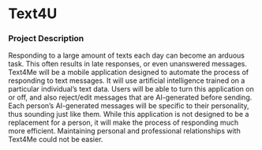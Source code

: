 # Text4U

### Project Description

Responding to a large amount of texts each day can become an arduous task. This often results in late responses, or even unanswered messages. Text4Me will be a mobile application designed to automate the process of responding to text messages. It will use artificial intelligence trained on a particular individual’s text data. Users will be able to turn this application on or off, and also reject/edit messages that are AI-generated before sending. Each person’s AI-generated messages will be specific to their personality, thus sounding just like them. While this application is not designed to be a replacement for a person, it will make the process of responding much more efficient. Maintaining personal and professional relationships with Text4Me could not be easier. 
